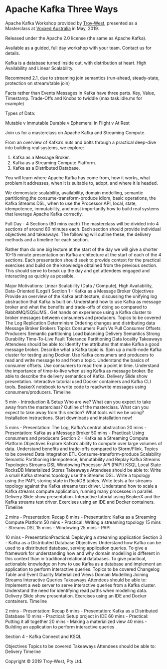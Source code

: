 # Apache Kafka Three Ways

Apache Kafka Workshop provided by [Troy-West](http://www.troywest.com), presented as a Masterclass at [Voxxed Australia](https://australia.voxxeddays.com/) in May, 2019.

Released under the Apache 2.0 license (the same as Apache Kafka).

Available as a guided, full day workshop with your team. Contact us for details.

Kafka is a database turned inside out, with distribution at heart.
High Availability and Linear Scalability.

Recommend 2.1, due to streaming join semantics (run-ahead, steady-state, protection on stream/table join)

Facts rather than Events
Messages in Kafka have three parts. Key, Value, Timestamp.
Trade-Offs and Knobs to twiddle (max.task.idle.ms for example)

Types of Data:

Mutable v Immutable
Durable v Ephemeral
In Flight v At Rest

Join us for a masterclass on Apache Kafka and Streaming Compute. 

From an overview of Kafka’s nuts and bolts through a practical deep-dive into building real systems, we explore: 

1. Kafka as a Message Broker. 
2. Kafka as a Streaming Compute Platform. 
3. Kafka as a Distributed Database. 

You will learn where Apache Kafka has come from, how it works, what problem it addresses, when it is suitable to, adopt, and where it is headed. 

We demonstate scalability, availability, domain modelling, semantic partitioning,the consume-transform-produce idiom, basic operations, the Kafka Streams DSL, when to use the Processor API, local, state, idempotence, immutability, and most importantly how to build real systems that leverage Apache Kafka correctly.

Full Day - 4 Sections (80 mins each)
The masterclass will be divided into 4 sections of around 80 minutes each. Each section should provide individual objectives and takeaways. The following will outline these, the delivery methods and a timeline for each section.

Rather than do one big lecture at the start of the day we will give a shorter 10-15 minute presentation on Kafka architecture at the start of each of the 4 sections. Each presentation should seek to provide context for the practical exercises and build on the knowledge obtained from the previous section. This should serve to break up the day and get attendees engaged and interacting as quickly as possible.

Major Motivations: Linear Scalability (Data / Compute), High Availability, Data-Oriented (Logs!)
Section 1 - Kafka as a Message Broker
Objectives
Provide an overview of the Kafka architecture, discussing the unifying log abstraction that Kafka is built on. Understand how to use Kafka as message broker and what the benefits and trade-offs of doing so compared to RabbitMQ/SQS/JMS.. Get hands on experience using a Kafka cluster to broker messages between consumers and producers.
Topics to be covered
The Log
Replication
Determinism
Ordering changes and distributing data
Message Broker
Brokers
Topics
Consumers
Push Vs Pull
Consumer Offsets
Producers
Semantic partitioning
Load balancing
Delivery Semantics
Strong Durability
Time-To-Live
Fault Tolerance
Partitioning
Data locality
Takeaways
Attendees should be able to:
Identify the attributes that make Kafka a good message broker. 
Describe what a Kafka topic is.
Spin up a multi-node Kafka cluster for testing using Docker.
Use Kafka consumers and producers to read and write message to and from a topic.
Understand the basics of consumer offsets.
Use consumers to read from a point in time.
Understand the importance of time-to-live when using Kafka as message broker.
Be able to describe the delivery semantics of Kafka.
Delivery
Slide show presentation.
Interactive tutorial used Docker containers and Kafka CLI tools.
BeakerX notebook to write code to read/write messages using consumers/producers.
Timeline

5 min - Introduction & Setup
Who are we?
What can you expect to take away from the masterclass?
Outline of the masterclass.
What can you expect to take away from this section?
What tools will we be using?
Installation instructions.
Start downloads and installation now!

5 mins - Presentation: The Log, Kafka’s central abstraction
20 mins - Presentation: Kafka as a Message Broker
50 mins - Practical: Using consumers and producers
Section 2 - Kafka as a Streaming Compute Platform
Objectives
Explore Kafka’s ability to compute over large volumes of data. Understand benefits and trade-offs compared to Storm/Flink.
Topics to be covered
Data Integration
ETL
Consume-transform-produce
Scalability
Semantic Partitioning
Idempotence, Immutability and Replay
Kafka Streams
Topologies
Streams DSL
Windowing
Processor API (PAPI)
KSQL
Local State
RocksDB
Materialized Stores
Takeaways
Attendees should be able to:
Write a small Kafka streams topology use the Streams DSL.
Write a topology using the PAPI, storing state in RockDB tables.
Write tests a for streams topology against the Kafka streams test driver.
Understand how to scale a Kafka streams compute application, running many processes in parallel.
Delivery
Slide show presentation.
Interactive tutorial using BeakerX and the Kafka streams test driver.
Exercises using an IDE and Docker containers.
Timeline

2 mins - Presentation: Recap
8 mins - Presentation: Kafka as a Streaming Compute Platform
50 mins - Practical: Writing a streaming topology
15 mins - Streams DSL
15 mins - Windowing
25 mins - PAPI

10 mins - PresentationPractical: Deploying a streaming application
Section 3 - Kafka as a Distributed Database
Objectives
Understand how Kafka can be used to a distributed database, serving application queries. To give a framework for understanding how and why domain modelling is different in this context than in traditional relational databases. To give practical, actionable knowledge on how to use Kafka as a database and implement an application to perform interactive queries.
Topics to be covered
Changelog
Table and Event Duality
Materialized Views
Domain Modelling
Joining Streams
Interactive Queries
Takeaways
Attendees should be able to:
Implement a web server to serve interactive queries from a Kafka cluster.
Understand the need for identifying read paths when modelling data.
Delivery
Slide show presentation.
Exercises using an IDE and Docker containers.
Timeline

2 mins - Presentation: Recap
8 mins - Presentation: Kafka as a Distributed Database
10 mins - Practical: Setup project in IDE
60 mins - Practical: Putting it all together
20 mins - Making a materialized view
40 mins - Building an application to perform interactive queries

Section 4 - Kafka Connect and KSQL

Objectives
Topics to be covered
Takeaways
Attendees should be able to:
Delivery
Timeline


Copyright © 2019 Troy-West, Pty Ltd.
